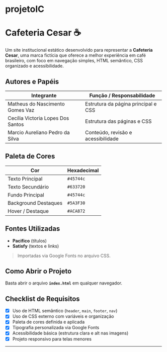 # projetoIC
# Cafeteria Cesar ☕

Um site institucional estático desenvolvido para representar a **Cafeteria Cesar**, uma marca fictícia que oferece a melhor experiência em café brasileiro, com foco em navegação simples, HTML semântico, CSS organizado e acessibilidade.

## Autores e Papéis

| Integrante                        | Função / Responsabilidade            |
| --------------------------------- | ------------------------------------ |
| Matheus do Nascimento Gomes Vaz   | Estrutura da página principal e CSS  |
| Cecília Victoria Lopes Dos Santos | Estrutura das páginas e CSS          |
| Marcio Aureliano Pedro da Silva   | Conteúdo, revisão e acessibilidade   |

## Paleta de Cores

| Cor                  | Hexadecimal          |
| -------------------- | -------------------- |
| Texto Principal      | `#45744c`            |
| Texto Secundário     | `#633720`            |
| Fundo Principal      | `#45744c`            |
| Background Destaques | `#5A3F30`            |
| Hover / Destaque     | `#ACA872`            |

## Fontes Utilizadas

* **Pacifico** (títulos)
* **Satisfy** (textos e links)

> Importadas via Google Fonts no arquivo CSS.

## Como Abrir o Projeto

Basta abrir o arquivo **`index.html`** em qualquer navegador.

## Checklist de Requisitos

* [x] Uso de HTML semântico (`header`, `main`, `footer`, `nav`)
* [x] Uso de CSS externo com variáveis e organização
* [x] Paleta de cores definida e aplicada
* [x] Tipografia personalizada via Google Fonts
* [x] Acessibilidade básica (estrutura clara e alt nas imagens)
* [x] Projeto responsivo para telas menores

---
